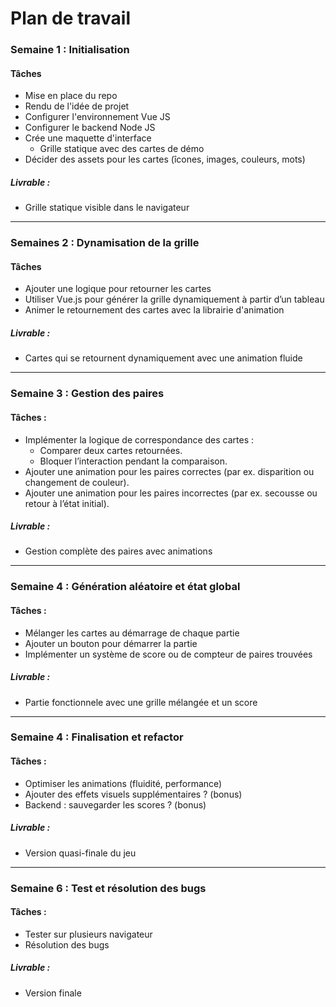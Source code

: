# **Plan de travail**
### Semaine 1 : Initialisation
#### Tâches
- Mise en place du repo
- Rendu de l'idée de projet
- Configurer l'environnement Vue JS
- Configurer le backend Node JS
- Crée une maquette d'interface
  - Grille statique avec des cartes de démo
- Décider des assets pour les cartes (îcones, images, couleurs, mots)
##### Livrable : 
 - Grille statique visible dans le navigateur
---

### Semaines 2 : Dynamisation de la grille
#### Tâches
- Ajouter une logique pour retourner les cartes
- Utiliser Vue.js pour générer la grille dynamiquement à partir d’un tableau
- Animer le retournement des cartes avec la librairie d'animation
##### Livrable :
- Cartes qui se retournent dynamiquement avec une animation fluide
---

### Semaine 3 : Gestion des paires
#### Tâches :
- Implémenter la logique de correspondance des cartes :
  - Comparer deux cartes retournées.
  - Bloquer l’interaction pendant la comparaison.
- Ajouter une animation pour les paires correctes (par ex. disparition ou changement de couleur).
- Ajouter une animation pour les paires incorrectes (par ex. secousse ou retour à l’état initial).
##### Livrable :
- Gestion complète des paires avec animations
- ---

### Semaine 4 : Génération aléatoire et état global
#### Tâches : 
- Mélanger les cartes au démarrage de chaque partie
- Ajouter un bouton pour démarrer la partie
- Implémenter un système de score ou de compteur de paires trouvées
##### Livrable :
- Partie fonctionnele avec une grille mélangée et un score
- ---

### Semaine 4 : Finalisation et refactor
#### Tâches :
- Optimiser les animations (fluidité, performance)
- Ajouter des effets visuels supplémentaires ? (bonus)
- Backend : sauvegarder les scores ? (bonus)
##### Livrable :
- Version quasi-finale du jeu
- ---
  
### Semaine 6 : Test et résolution des bugs
#### Tâches : 
- Tester sur plusieurs navigateur
- Résolution des bugs
##### Livrable :
- Version finale
